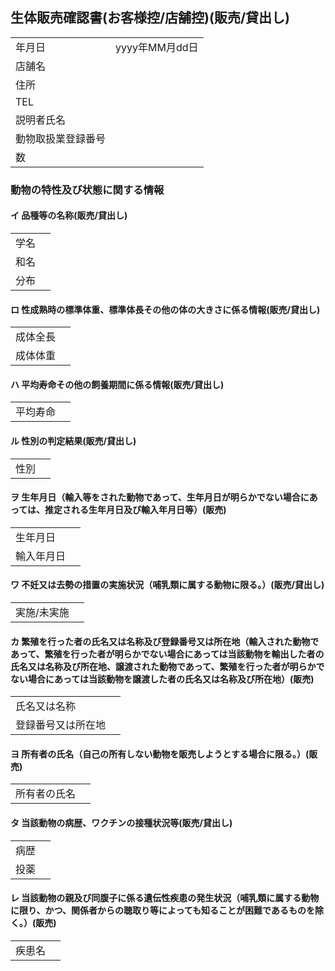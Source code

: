 ---
---

## 生体販売確認書(お客様控/店舗控)(販売/貸出し)

|||
|:--|:--|
| 年月日 | yyyy年MM月dd日 |
| 店舗名 |  |
| 住所 |  |
| TEL |  |
| 説明者氏名 |  |
| 動物取扱業登録番号 |  |
| 数 |  |

### 動物の特性及び状態に関する情報

#### イ 品種等の名称(販売/貸出し)

|||
|:--|:--|
| 学名 |  |
| 和名 |  |
| 分布 |  |

#### ロ 性成熟時の標準体重、標準体長その他の体の大きさに係る情報(販売/貸出し)

|||
|:--|:--|
| 成体全長 |  |
| 成体体重 |  |

#### ハ 平均寿命その他の飼養期間に係る情報(販売/貸出し)

|||
|:--|:--|
| 平均寿命 |  |

#### ル 性別の判定結果(販売/貸出し)

|||
|:--|:--|
| 性別 |  |

#### ヲ 生年月日（輸入等をされた動物であって、生年月日が明らかでない場合にあっては、推定される生年月日及び輸入年月日等）(販売)

|||
|:--|:--|
| 生年月日 |  |
| 輸入年月日 |  |

#### ワ 不妊又は去勢の措置の実施状況（哺乳類に属する動物に限る。）(販売/貸出し)

|||
|:--|:--|
| 実施/未実施 |  |

#### カ 繁殖を行った者の氏名又は名称及び登録番号又は所在地（輸入された動物であって、繁殖を行った者が明らかでない場合にあっては当該動物を輸出した者の氏名又は名称及び所在地、譲渡された動物であって、繁殖を行った者が明らかでない場合にあっては当該動物を譲渡した者の氏名又は名称及び所在地）(販売)

|||
|:--|:--|
| 氏名又は名称 |  |
| 登録番号又は所在地 |  |

#### ヨ 所有者の氏名（自己の所有しない動物を販売しようとする場合に限る。）(販売)

|||
|:--|:--|
| 所有者の氏名 |  |

#### タ 当該動物の病歴、ワクチンの接種状況等(販売/貸出し)

|||
|:--|:--|
| 病歴 |  |
| 投薬 |  |

#### レ 当該動物の親及び同腹子に係る遺伝性疾患の発生状況（哺乳類に属する動物に限り、かつ、関係者からの聴取り等によっても知ることが困難であるものを除く。）(販売)

|||
|:--|:--|
| 疾患名 |  |
